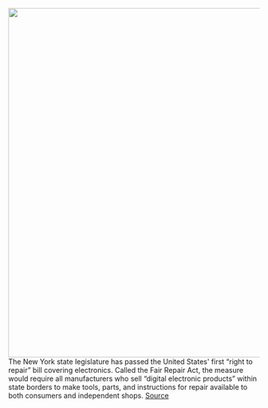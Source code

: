 <img src='https://cdn.vox-cdn.com/thumbor/JIr8_FCmYRoxJvQgOd3Vy4KnI7g=/0x0:592x444/1200x800/filters:focal(249x175:343x269)/cdn.vox-cdn.com/uploads/chorus_image/image/70940995/ifixit_teardown_iphone_13_pro.0.jpeg' width='700px' /><br/>
The New York state legislature has passed the United States' first “right to repair” bill covering electronics. Called the Fair Repair Act, the measure would require all manufacturers who sell “digital electronic products” within state borders to make tools, parts, and instructions for repair available to both consumers and independent shops.
<a href='https://www.theverge.com/2022/6/3/23153504/right-to-repair-new-york-state-law-ifixit-repairability-diy'> Source <a/>